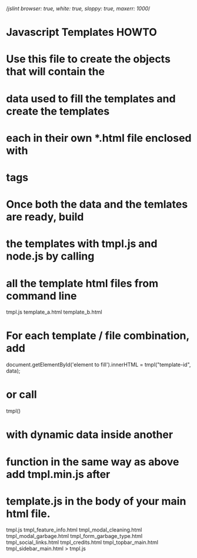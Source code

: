 /*jslint browser: true, white: true, sloppy: true, maxerr: 1000*/
# Javascript Templates HOWTO
#   Use this file to create the objects that will contain the
#   data used to fill the templates and create the templates 
#   each in their own *.html file enclosed with 
   <script type="text/x-tmpl" id="template-id"></script> 
#   tags
#   Once both the data and the temlates are ready, build
#   the templates with tmpl.js and node.js by calling
#   all the template html files from command line

   tmpl.js template_a.html template_b.html
   
#   For each template / file combination, add

   document.getElementById('element to fill').innerHTML = tmpl("template-id", data);
#   or call 

tmpl() 

#  with dynamic data inside another 
#  function in the same way as above add tmpl.min.js after 
#  template.js in the body of your main html file.

tmpl.js tmpl_feature_info.html tmpl_modal_cleaning.html tmpl_modal_garbage.html tmpl_form_garbage_type.html tmpl_social_links.html tmpl_credits.html tmpl_topbar_main.html tmpl_sidebar_main.html > tmpl.js
